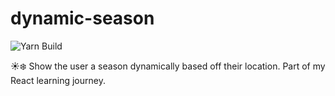 # dynamic-season

![Yarn Build](https://github.com/Matt-Gleich/dynamic-season/workflows/Yarn%20Build/badge.svg)

☀️❄️ Show the user a season dynamically based off their location. Part of my React learning journey.
